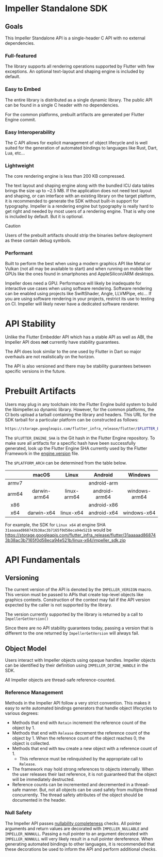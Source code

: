 # Impeller Standalone SDK

## Goals

This Impeller Standalone API is a single-header C API with no external dependencies.

### Full-featured

The library supports all rendering operations supported by Flutter with few exceptions. An optional text-layout and shaping engine is included by default.

### Easy to Embed

The entire library is distributed as a single dynamic library. The public API can be found in a single C header with no dependencies.

For the common platforms, prebuilt artifacts are generated per Flutter Engine commit.

### Easy Interoperability

The C API allows for explicit management of object lifecycle and is well suited for the generation of automated bindings to languages like Rust, Dart, Lua, etc…

### Lightweight

The core rendering engine is less than 200 KB compressed.

The text layout and shaping engine along with the bundled ICU data tables brings the size up to ~2.5 MB. If the application does not need text layout and shaping, or can interface with an existing library on the target platform, it is recommended to generate the SDK without built-in support for typography. Impeller is a rendering engine but typography is really hard to get right and needed by most users of a rendering engine. That is why one is included by default. But it is optional.

> [!CAUTION]
> Users of the prebuilt artifacts should strip the binaries before deployment as these contain debug symbols.

### Performant

Built to perform the best when using a modern graphics API like Metal or Vulkan (not all may be available to start) and when running on mobile tiler GPUs like the ones found in smartphones and AppleSilicon/ARM desktops.

Impeller does need a GPU. Performance will likely be inadequate for interactive use cases when using software rendering. Software rendering can be enabled using projects like SwiftShader, Angle, LLVMPipe, etc… If you are using software rendering in your projects, restrict its use to testing on CI. Impeller will likely never have a dedicated software renderer.

# API Stability

Unlike the Flutter Embedder API which has a stable API as well as ABI, the Impeller API does **not** currently have stability guarantees.

The API does look similar to the one used by Flutter in Dart so major overhauls are not realistically on the horizon.

The API is also versioned and there may be stability guarantees between specific versions in the future.

# Prebuilt Artifacts

Users may plug in any toolchain into the Flutter Engine build system to build the libimpeller.so dynamic library. However, for the common platforms, the CI bots upload a tarball containing the library and headers. This URL for the SDK tarball for a particular platform can be constructed as follows:

```sh
https://storage.googleapis.com/flutter_infra_release/flutter/$FLUTTER_ENGINE_SHA/$PLATFORM_ARCH/impeller_sdk.zip
```

The `$FLUTTER_ENGINE_SHA` is the Git hash in the Flutter Engine repository. To make sure all artifacts for a specific hash have been successfully generated, look up the Flutter Engine SHA currently used by the Flutter Framework in the [engine.version](https://github.com/flutter/flutter/blob/master/bin/internal/engine.version) file.

The `$PLATFORM_ARCH` can be determined from the table below.

|       | macOS        | Linux       | Android        | Windows       |
|:-----:|:------------:|:-----------:|:--------------:|:-------------:|
| armv7 |              |             | android-arm    |               |
| arm64 | darwin-arm64 | linux-arm64 | android-arm64  | windows-arm64 |
| x86   |              |             | android-x86    |               |
| x64   | darwin-x64   | linux-x64   | android-x64    | windows-x64   |


For example, the SDK for `Linux x64` at engine SHA `31aaaaad868743b38ac3b7165f0d58eca94e521b` would be https://storage.googleapis.com/flutter_infra_release/flutter/31aaaaad868743b38ac3b7165f0d58eca94e521b/linux-x64/impeller_sdk.zip

# API Fundamentals

## Versioning

The current version of the API is denoted by the `IMPELLER_VERSION` macro. This version must be passed to APIs that create top-level objects like graphics contexts. Construction of the context may fail if the API version expected by the caller is not supported by the library.

The version currently supported by the library is returned by a call to `ImpellerGetVersion()`

Since there are no API stability guarantees today, passing a version that is different to the one returned by `ImpellerGetVersion` will always fail.

## Object Model

Users interact with Impeller objects using opaque handles. Impeller objects can be identified by their definition using `IMPELLER_DEFINE_HANDLE` in the SDK.

All Impeller objects are thread-safe reference-counted.

### Reference Management

Methods in the Impeller API follow a very strict convention. This makes it easy to write automated bindings generators that handle object lifecycles to various degrees:

* Methods that end with `Retain` increment the reference count of the object by 1.
* Methods that end with `Release` decrement the reference count of the object by 1. When the reference count of the object reaches 0, the object is collected.
* Methods that end with `New` create a new object with a reference count of 1.
  * This reference must be relinquished by the appropriate call to `Release`.
* The framework may hold strong references to objects internally. When the user releases their last reference, it is not guaranteed that the object will be immediately destructed.
* Reference counts can be incremented and decremented in a thread-safe manner. But, not all objects can be used safely from multiple thread concurrently. The thread safety attributes of the object should be documented in the header.

### Null Safety

The Impeller API passes [nullability completeness](https://clang.llvm.org/docs/DiagnosticsReference.html#wnullability-completeness) checks. All pointer arguments and return values are decorated with `IMPELLER_NULLABLE` and `IMPELLER_NONNULL`. Passing a null pointer to an argument decorated with `IMPELLER_NONNULL` will very likely result in a null pointer dereference. When generating automated bindings to other languages, it is recommended that these decorations be used to inform the API and perform additional checks.
